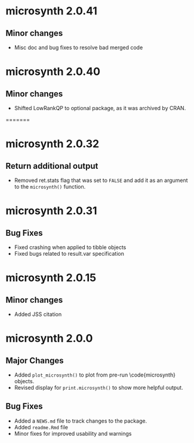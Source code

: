 # microsynth 2.0.41

## Minor changes
* Misc doc and bug fixes to resolve bad merged code

# microsynth 2.0.40

## Minor changes
* Shifted LowRankQP to optional package, as it was archived by CRAN.

=======
# microsynth 2.0.32

## Return additional output
* Removed ret.stats flag that was set to `FALSE` and add it as an argument to the `microsynth()` function. 

# microsynth 2.0.31

## Bug Fixes
* Fixed crashing when applied to tibble objects
* Fixed bugs related to result.var specification

# microsynth 2.0.15

## Minor changes
* Added JSS citation

# microsynth 2.0.0

## Major Changes
* Added `plot_microsynth()` to plot from pre-run \code{microsynth} objects.
* Revised display for `print.microsynth()` to show more helpful output.

## Bug Fixes
* Added a `NEWS.md` file to track changes to the package.
* Added `readme.Rmd` file
* Minor fixes for improved usability and warnings


